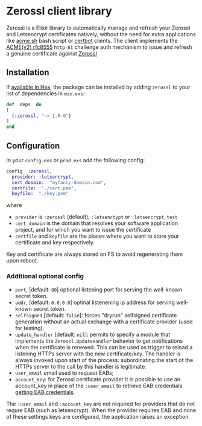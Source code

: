 
# Zerossl client library

Zerossl is a Elixir library to automatically manage and refresh your Zerossl and Letsencrypt certificates natively, without the need for extra applications like [acme.sh](https://github.com/acmesh-official/acme.sh)  bash script or [certbot](https://certbot.eff.org/) clients.
The client implements the [ACME(v2) rfc8555](https://datatracker.ietf.org/doc/html/rfc8555) `http-01` challenge auth mechanism to issue and refresh a genuine certificate against [Zerossl](https://zerossl.com/)

## Installation

If [available in Hex](https://hex.pm/docs/publish), the package can be installed by adding `zerossl` 
to your list of dependencies in `mix.exs`:

  
```elixir
def  deps  do
[
  {:zerossl, "~> 1.0.0"}
]
end
```

## Configuration

In your `config.exs` or `prod.exs` add the following config:

```elixir
config  :zerossl,
  provider: :letsencrypt,
  cert_domain:  "myfancy-domain.com",
  certfile:  "./cert.pem",
  keyfile:  "./key.pem"
```
where
* `provider` is `:zerossl` (default), `:letsenctypt` or `:letsencrypt_test`
* `cert_domain` is the domain that resolves your software application project, and for which you want to issue the certificate
* `certfile` and `keyfile` are the places where you want to store your certificate and key respectively.

Key and certificate are always stored on FS to avoid regenerating them upon reboot.

### Additional optional config
* `port`, [default: `80`] optional listening port for serving the well-known secret token.
* `addr`, [default: `0.0.0.0`] optinal listenening ip address for serving well-known secret token.
* `selfsigned` [default: `false`]: forces "dryrun" selfsigned certificate generation without an actual exchange with a certificate provider (used for testing).
* `update_handler` [default: `nil`]: permits to specify a module that implements the `Zerossl.UpdateHandler` behavior to get notifications when the certificate is renewed. This can be used as trigger to reload a listening HTTPs server with the new certificate/key. The handler is always invoked upon start of the process: subordinating the start of the HTTPs server to the call by this handler is legitimate.
* `user_email` email used to request EABs;
* `account_key`: for Zerossl certificate provider it is possible to use an account_key in place of the `:user_email` to retrieve EAB credentials [getting EAB credentials](https://zerossl.com/documentation/acme/generate-eab-credentials/). 

The `:user_email` and `:account_key` are not required for providers that do not requre EAB (such as letsencrypt). When the provider requires EAB and none of these settings keys are configured, the application raises an exception.

